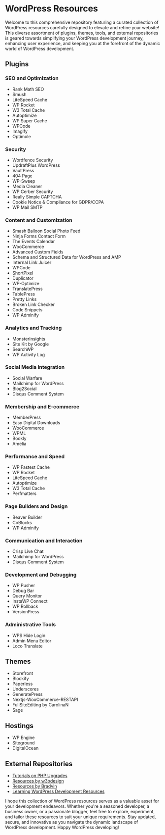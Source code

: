 # WordPress Resources

Welcome to this comprehensive repository featuring a curated collection of WordPress resources carefully designed to elevate and refine your website! This diverse assortment of plugins, themes, tools, and external repositories is geared towards simplifying your WordPress development journey, enhancing user experience, and keeping you at the forefront of the dynamic world of WordPress development.

## Plugins

### SEO and Optimization
- Rank Math SEO
- Smush
- LiteSpeed Cache
- WP Rocket
- W3 Total Cache
- Autoptimize
- WP Super Cache
- WPCode
- Imagify
- Optimole

### Security
- Wordfence Security
- UpdraftPlus WordPress
- VaultPress
- 404 Page
- WP-Sweep
- Media Cleaner
- WP Cerber Security
- Really Simple CAPTCHA
- Cookie Notice & Compliance for GDPR/CCPA
- WP Mail SMTP

### Content and Customization
- Smash Balloon Social Photo Feed
- Ninja Forms Contact Form
- The Events Calendar
- WooCommerce
- Advanced Custom Fields
- Schema and Structured Data for WordPress and AMP
- Internal Link Juicer
- WPCode
- ShortPixel
- Duplicator
- WP-Optimize
- TranslatePress
- TablePress
- Pretty Links
- Broken Link Checker
- Code Snippets
- WP Adminify

### Analytics and Tracking
- MonsterInsights
- Site Kit by Google
- SearchWP
- WP Activity Log

### Social Media Integration
- Social Warfare
- Mailchimp for WordPress
- Blog2Social
- Disqus Comment System

### Membership and E-commerce
- MemberPress
- Easy Digital Downloads
- WooCommerce
- WPML
- Bookly
- Amelia

### Performance and Speed
- WP Fastest Cache
- WP Rocket
- LiteSpeed Cache
- Autoptimize
- W3 Total Cache
- Perfmatters

### Page Builders and Design
- Beaver Builder
- CoBlocks
- WP Adminify

### Communication and Interaction
- Crisp Live Chat
- Mailchimp for WordPress
- Disqus Comment System

### Development and Debugging
- WP Pusher
- Debug Bar
- Query Monitor
- InstaWP Connect
- WP Rollback
- VersionPress

### Administrative Tools
- WPS Hide Login
- Admin Menu Editor
- Loco Translate

## Themes

- Storefront
- Blockify
- Paperless
- Underscores
- GeneratePress
- Nextjs-WooCommerce-RESTAPI
- FullSiteEditing by CarolinaN
- Sage

## Hostings

- WP Engine
- Siteground
- DigitalOcean


## External Repositories

- [Tutorials on PHP Upgrades](https//github.com/WordPress/servehappy-resources)
- [Resources by w3bdesign](https//github.com/w3bdesign/wordpress-resources#theme-customizer)
- [Resources by Bradvin](https//github.com/bradvin/cool-wp-resources)
- [Learning WordPress Development Resources](https//github.com/xjaphx/wordpress-tutorials)


I hope this collection of WordPress resources serves as a valuable asset for your development endeavors. Whether you're a seasoned developer, a business owner, or a passionate blogger, feel free to explore, experiment, and tailor these resources to suit your unique requirements. Stay updated, secure, and innovative as you navigate the dynamic landscape of WordPress development. Happy WordPress developing!
